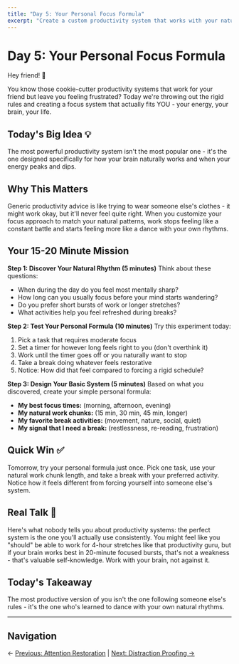 ```yaml
---
title: "Day 5: Your Personal Focus Formula"
excerpt: "Create a custom productivity system that works with your natural rhythms, not against them."
---
```


# Day 5: Your Personal Focus Formula

Hey friend! 👋

You know those cookie-cutter productivity systems that work for your friend but leave you feeling frustrated? Today we're throwing out the rigid rules and creating a focus system that actually fits YOU - your energy, your brain, your life.

## Today's Big Idea 💡

The most powerful productivity system isn't the most popular one - it's the one designed specifically for how your brain naturally works and when your energy peaks and dips.

## Why This Matters

Generic productivity advice is like trying to wear someone else's clothes - it might work okay, but it'll never feel quite right. When you customize your focus approach to match your natural patterns, work stops feeling like a constant battle and starts feeling more like a dance with your own rhythms.

## Your 15-20 Minute Mission

**Step 1: Discover Your Natural Rhythm (5 minutes)**
Think about these questions:
- When during the day do you feel most mentally sharp?
- How long can you usually focus before your mind starts wandering?
- Do you prefer short bursts of work or longer stretches?
- What activities help you feel refreshed during breaks?

**Step 2: Test Your Personal Formula (10 minutes)**
Try this experiment today:
1. Pick a task that requires moderate focus
2. Set a timer for however long feels right to you (don't overthink it)
3. Work until the timer goes off or you naturally want to stop
4. Take a break doing whatever feels restorative
5. Notice: How did that feel compared to forcing a rigid schedule?

**Step 3: Design Your Basic System (5 minutes)**
Based on what you discovered, create your simple personal formula:
- **My best focus times:** (morning, afternoon, evening)
- **My natural work chunks:** (15 min, 30 min, 45 min, longer)
- **My favorite break activities:** (movement, nature, social, quiet)
- **My signal that I need a break:** (restlessness, re-reading, frustration)

## Quick Win ✅

Tomorrow, try your personal formula just once. Pick one task, use your natural work chunk length, and take a break with your preferred activity. Notice how it feels different from forcing yourself into someone else's system.

## Real Talk 💬

Here's what nobody tells you about productivity systems: the perfect system is the one you'll actually use consistently. You might feel like you "should" be able to work for 4-hour stretches like that productivity guru, but if your brain works best in 20-minute focused bursts, that's not a weakness - that's valuable self-knowledge. Work with your brain, not against it.

## Today's Takeaway

The most productive version of you isn't the one following someone else's rules - it's the one who's learned to dance with your own natural rhythms.

---

## Navigation

← [Previous: Attention Restoration](/journey/week-05/04-attention-restoration/) | [Next: Distraction Proofing →](/journey/week-05/06-distraction-proofing/)
